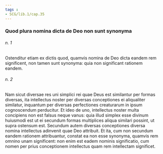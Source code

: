 ```yaml
---
tags : 
- SCG/lib.1/cap.35
---
```


### Quod plura nomina dicta de Deo non sunt synonyma

###### n. 1
Ostenditur etiam ex dictis quod, quamvis nomina de Deo dicta eandem rem significent, non tamen sunt synonyma: quia non significant rationem eandem.

###### n. 2
Nam sicut diversae res uni simplici rei quae Deus est similantur per formas diversas, ita intellectus noster per diversas conceptiones ei aliqualiter similatur, inquantum per diversas perfectiones creaturarum in ipsum cognoscendum perducitur. Et ideo de uno, intellectus noster multa concipiens non est falsus neque vanus: quia illud simplex esse divinum huiusmodi est ut ei secundum formas multiplices aliqua similari possint, ut supra ostensum est. Secundum autem diversas conceptiones diversa nomina intellectus adinvenit quae Deo attribuit. Et ita, cum non secundum eandem rationem attribuantur, constat ea non esse synonyma, quamvis rem omnino unam significent: non enim est eadem nominis significatio, cum nomen per prius conceptionem intellectus quam rem intellectam significet.

